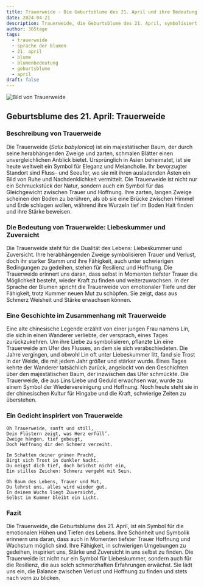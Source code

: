 ```yaml
---
title: Trauerweide - Die Geburtsblume des 21. April und ihre Bedeutung
date: 2024-04-21
description: Trauerweide, die Geburtsblume des 21. April, symbolisiert Liebeskummer und Zuversicht. Erfahre mehr über ihre Geschichte, Bedeutung und Symbolik in der Sprache der Blumen.
author: 365tage
tags:
  - trauerweide
  - sprache der blumen
  - 21. april
  - blume
  - blumenbedeutung
  - geburtsblume
  - april
draft: false
---
```


![Bild von Trauerweide](https://cdn.pixabay.com/photo/2022/06/02/16/23/weeping-willow-7238442_1280.jpg#center)


## Geburtsblume des 21. April: Trauerweide

### Beschreibung von Trauerweide

Die Trauerweide (_Salix babylonica_) ist ein majestätischer Baum, der durch seine herabhängenden Zweige und zarten, schmalen Blätter einen unvergleichlichen Anblick bietet. Ursprünglich in Asien beheimatet, ist sie heute weltweit ein Symbol für Eleganz und Melancholie. Ihr bevorzugter Standort sind Fluss- und Seeufer, wo sie mit ihren ausladenden Ästen ein Bild von Ruhe und Nachdenklichkeit vermittelt. Die Trauerweide ist nicht nur ein Schmuckstück der Natur, sondern auch ein Symbol für das Gleichgewicht zwischen Trauer und Hoffnung. Ihre zarten, langen Zweige scheinen den Boden zu berühren, als ob sie eine Brücke zwischen Himmel und Erde schlagen wollen, während ihre Wurzeln tief im Boden Halt finden und ihre Stärke beweisen.

### Die Bedeutung von Trauerweide: Liebeskummer und Zuversicht

Die Trauerweide steht für die Dualität des Lebens: Liebeskummer und Zuversicht. Ihre herabhängenden Zweige symbolisieren Trauer und Verlust, doch ihr starker Stamm und ihre Fähigkeit, auch unter schwierigen Bedingungen zu gedeihen, stehen für Resilienz und Hoffnung. Die Trauerweide erinnert uns daran, dass selbst in Momenten tiefster Trauer die Möglichkeit besteht, wieder Kraft zu finden und weiterzuwachsen. In der Sprache der Blumen spricht die Trauerweide von emotionaler Tiefe und der Fähigkeit, trotz Kummer neuen Mut zu schöpfen. Sie zeigt, dass aus Schmerz Weisheit und Stärke erwachsen können.

### Eine Geschichte im Zusammenhang mit Trauerweide

Eine alte chinesische Legende erzählt von einer jungen Frau namens Lin, die sich in einen Wanderer verliebte, der versprach, eines Tages zurückzukehren. Um ihre Liebe zu symbolisieren, pflanzte Lin eine Trauerweide am Ufer des Flusses, an dem sie sich verabschiedeten. Die Jahre vergingen, und obwohl Lin oft unter Liebeskummer litt, fand sie Trost in der Weide, die mit jedem Jahr größer und stärker wurde. Eines Tages kehrte der Wanderer tatsächlich zurück, angelockt von den Geschichten über den majestätischen Baum, der inzwischen das Ufer schmückte. Die Trauerweide, die aus Lins Liebe und Geduld erwachsen war, wurde zu einem Symbol der Wiedervereinigung und Hoffnung. Noch heute steht sie in der chinesischen Kultur für Hingabe und die Kraft, schwierige Zeiten zu überstehen.

### Ein Gedicht inspiriert von Trauerweide

```
Oh Trauerweide, sanft und still,  
Dein Flüstern zeigt, was Herz erfüll’.  
Zweige hängen, tief gebeugt,  
Doch Hoffnung dir den Schmerz verzeiht.  

Im Schatten deiner grünen Pracht,  
Birgt sich Trost in dunkler Nacht.  
Du neigst dich tief, doch brichst nicht ein,  
Ein stilles Zeichen: Schmerz vergeht mit Sein.  

Oh Baum des Lebens, Trauer und Mut,  
Du lehrst uns, alles wird wieder gut.  
In deinem Wuchs liegt Zuversicht,  
Selbst im Kummer bleibt ein Licht.  
```

### Fazit

Die Trauerweide, die Geburtsblume des 21. April, ist ein Symbol für die emotionalen Höhen und Tiefen des Lebens. Ihre Schönheit und Symbolik erinnern uns daran, dass auch in Momenten tiefster Trauer Hoffnung und Wachstum möglich sind. Ihre Fähigkeit, in schwierigen Umgebungen zu gedeihen, inspiriert uns, Stärke und Zuversicht in uns selbst zu finden. Die Trauerweide ist nicht nur ein Symbol für Liebeskummer, sondern auch für die Resilienz, die aus solch schmerzhaften Erfahrungen erwächst. Sie lädt uns ein, die Balance zwischen Verlust und Hoffnung zu finden und stets nach vorn zu blicken.